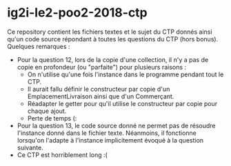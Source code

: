 # ig2i-le2-poo2-2018-ctp

Ce repository contient les fichiers textes et le sujet du CTP donnés ainsi qu'un code source répondant à toutes les questions du CTP (hors bonus). Quelques remarques :
* Pour la question 12, lors de la copie d'une collection, il n'y a pas de copie en profondeur (ou "parfaite") pour plusieurs raisons :
    + On n'utilise qu'une fois l'instance dans le programme pendant tout le CTP.
    + Il aurait fallu définir le constructeur par copie d'un EmplacementLivraison ainsi que d'un Commerçant.
    + Réadapter le getter pour qu'il utilise le constructeur par copie pour chaque ajout.
    + Perte de temps (:
* Pour la question 13, le code source donné ne permet pas de résoudre l'instance donné dans le fichier texte. Néanmoins, il fonctionne lorsqu'on l'adapte à l'instance implicitement évoqué à la question suivante.
* Ce CTP est horriblement long :(

